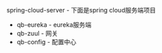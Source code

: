 spring-cloud-server   -  下面是spring cloud服务端项目
 - qb-eureka    -  eureka服务端
 - qb-zuul      -  网关
 - qb-config    -  配置中心

